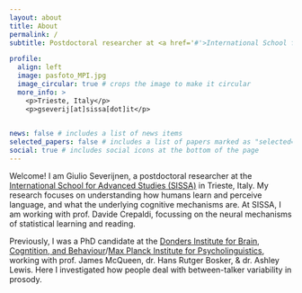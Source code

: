 ```yaml
---
layout: about
title: About
permalink: /
subtitle: Postdoctoral researcher at <a href='#'>International School for Advanced Studies (SISSA)</a>.

profile:
  align: left
  image: pasfoto_MPI.jpg
  image_circular: true # crops the image to make it circular
  more_info: >
    <p>Trieste, Italy</p>
    <p>gseverij[at]sissa[dot]it</p>
 

news: false # includes a list of news items
selected_papers: false # includes a list of papers marked as "selected={true}"
social: true # includes social icons at the bottom of the page
---
```


Welcome! I am Giulio Severijnen, a postdoctoral researcher at the [International School for Advanced Studies (SISSA)](http://sissa.it) in Trieste, Italy. My research focuses on understanding how humans learn and perceive language, and what the underlying cognitive mechanisms are. At SISSA, I am working with prof. Davide Crepaldi, focussing on the neural mechanisms of statistical learning and reading.

Previously, I was a PhD candidate at the [Donders Institute for Brain, Cogntition, and Behaviour](https://www.ru.nl/en/donders-institute)/[Max Planck Institute for Psycholinguistics](https://mpi.nl), working with prof. James McQueen, dr. Hans Rutger Bosker, & dr. Ashley Lewis. Here I investigated how people deal with between-talker variability in prosody.